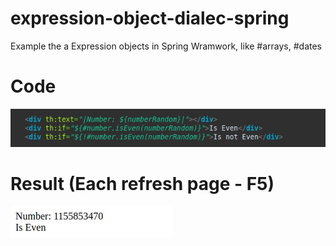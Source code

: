 # expression-object-dialec-spring

Example the a Expression objects in Spring Wramwork, like #arrays, #dates

# Code
![animation](src/main/resources/static/print.png)

# Result (Each refresh page - F5)
![animation](src/main/resources/static/animation.gif)
